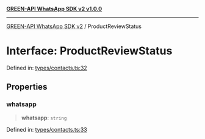 [**GREEN-API WhatsApp SDK v2 v1.0.0**](../README.md)

***

[GREEN-API WhatsApp SDK v2](../globals.md) / ProductReviewStatus

# Interface: ProductReviewStatus

Defined in: [types/contacts.ts:32](https://github.com/green-api/whatsapp-api-client-js-v2/blob/6c31521abaa4e85365f3538298181cae99417bce/src/types/contacts.ts#L32)

## Properties

### whatsapp

> **whatsapp**: `string`

Defined in: [types/contacts.ts:33](https://github.com/green-api/whatsapp-api-client-js-v2/blob/6c31521abaa4e85365f3538298181cae99417bce/src/types/contacts.ts#L33)
